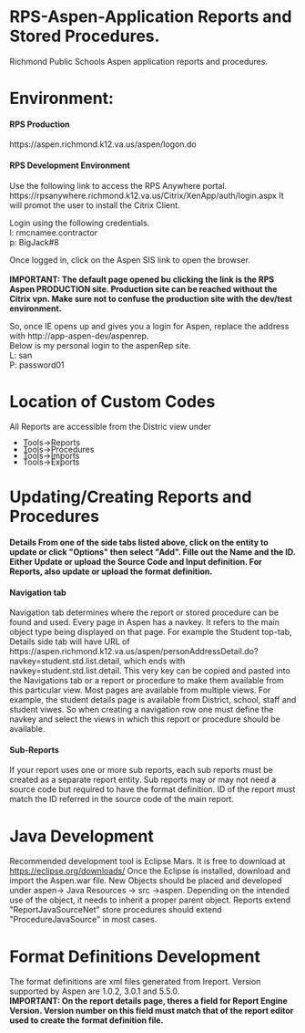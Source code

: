 # RPS-Aspen-Application Reports and Stored Procedures.
Richmond Public Schools Aspen application reports and procedures.

# Environment:

<h4>RPS Production</h4>
https://aspen.richmond.k12.va.us/aspen/logon.do

<h4>RPS Development Environment</h4>
Use the following link to access the RPS Anywhere portal.
https://rpsanywhere.richmond.k12.va.us/Citrix/XenApp/auth/login.aspx
It will promot the user to install the Citrix Client.

Login using the following credentials.<br>
l:  rmcnamee.contractor<br>
p:  BigJack#8

Once logged in, click on the Aspen SIS link to open the browser. <br><br>
<b>IMPORTANT: The default page opened bu clicking the link is the RPS Aspen PRODUCTION site.  Production site can be reached without the Citrix vpn.  Make sure not to confuse the production site with the dev/test environment.</b>
 
So, once IE opens up and gives you a login for Aspen, replace the address with http://app-aspen-dev/aspenrep.<br>
Below is my personal login to the aspenRep site. <br>
L: san<br>
P: password01

# Location of Custom Codes 
All Reports are accessible from the Distric view under 
<ul style="line-height:80%">
  <li>Tools->Reports</li>
  <li>Tools->Procedures</li>
  <li>Tools->Imports</li>
  <li>Tools->Exports</li>
</ul>

# Updating/Creating Reports and Procedures 
<h4> Details</4>
From one of the side tabs listed above, click on the entity to update or click "Options" then select "Add".  Fille out the Name and the ID. Either Update or upload the Source Code and Input definition.  For Reports, also update or upload the format definition.

<h4> Navigation tab</h4>
Navigation tab determines where the report or stored procedure can be found and used.  Every page in Aspen has a navkey.  It refers to the main object type being displayed on that page.  For example the Student top-tab, Details side tab will have URL of https://aspen.richmond.k12.va.us/aspen/personAddressDetail.do?navkey=student.std.list.detail, which ends with navkey=student.std.list.detail.   This very key can be copied and pasted into the Navigations tab or a report or procedure to make them available from this particular view. Most pages are available from multiple views.  For example, the student details page is available from District, school, staff and student viwes.  So when creating a navigation row one must define the navkey and select the views in which this report or procedure should be available.   

<h4>Sub-Reports</h4>
If your report uses one or more sub reports, each sub reports must be created as a separate report entity.  Sub reports may or may not need a source code but required to have the format definition.  ID of the report must match the ID referred in the source code of the main report.



# Java Development  
Recommended development tool is Eclipse Mars.  It is free to download at https://eclipse.org/downloads/ 
Once the Eclipse is installed, download and import the Aspen.war file.
New Objects should be placed and developed under aspen-> Java Resources -> src ->aspen.
Depending on the intended use of the object, it needs to inherit a proper parent object.
Reports extend "ReportJavaSourceNet" store procedures should extend "ProcedureJavaSource" in most cases.  


# Format Definitions Development 
The format definitions are xml files generated from Ireport.  Version supported by Aspen are 1.0.2, 3.0.1 and 5.5.0.  
<b>IMPORTANT: On the report details page, theres a field for Report Engine Version.  Version number on this field must match that of the report editor used to create the format definition file.  

